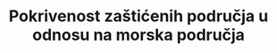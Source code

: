 ---
method_of_computation: >-
  The  indicator  is  computed  by  dividing  the  total  number  of  KBAs  wholly  covered  by  protected  areas  by  the  total  number  of  KBAs  in  each  country,  and  multiplying  by  100.  'Wholly  protected'  is  defined  as  >98%  coverage  to  allow  for  resolution  and  digitisation  errors  in  the  underlying  spatial  datasets.
variable_description: null
variable_notes: null
target_id: '14.5'
has_metadata: true
indicator_definition: 'Definicija Postotak morskih lokacija značajno doprinosi globalnom postojanju biološke raznolikosti koji su u cijelosti obuhvaćeni određenim zaštićenim područjima. To je tematska raspodjela višenamjenskog pokazatelja za zaštićeno područje obuhvata važnih mjesta. Koncepti Zaštićena područja, kako ih definira Međunarodna unija za očuvanje prirode (IUCN), jasno su definirani geografski prostori, priznati, posvećeni i upravljani pravnim ili drugim djelotvornim sredstvima kako bi se postiglo dugoročno očuvanje prirode s pridruženim ekosustavnim uslugama i kulturnih vrijednosti. Važno je naglasiti da se unutar ove definicije prepoznaju razni specifični ciljevi upravljanja, a obuhvaćaju očuvanje, restauraciju i održivu upotrebu: \ tKategorija Ia: Strogi rezervat prirode \ tKategorija Ib: Područje divljine \ tKategorija II: Nacionalni park \ tKategorija III: spomenik prirode\ tKategorija V: Zaštićeni krajobraz / morski krajolik \ tKategorija VI: Zaštićeno područje s održivom upotrebom prirodnih resursa Status \ označen \ "pripada zaštićenom području kada odgovarajuće tijelo, prema nacionalnom zakonodavstvu ili uobičajena praksa (npr. izvršna uredba ili slično), službeno potvrđuje dokument o imenovanju. Oznaka se mora učiniti u svrhu očuvanja biološke raznolikosti, a ne de facto zaštite koja proizlazi iz neke druge aktivnosti (npr. vojne Web mjesta koja pridonose značenju globalnoj perzistentnosti biološke raznolikosti identificiraju se na temelju globalno standardnih kriterija primijenjenih na nacionalnoj razini. Do sada su primijenjene dvije varijante ovih standardnih kriterija. Prvi je za identifikaciju važnih područja ptica i biološke raznolikosti (IBA), tj. Mjesta koja značajno pridonose globalnom postojanju biološke raznolikosti, identificirajući podatke o pticama od kojih je ukupno identificirano više od 12.000 mjesta od svih svjetova zemlje. Drugi je za identifikaciju mjesta Saveza za Zero Extinction (AZE), tj. Mjesta koja drže učinkovito cjelokupnu populaciju najmanje jedne vrste koja je ocijenjena kao kritično ugrožena ili ugrožena na IUCN-ovom crvenom popisu ugroženih vrsta. Ukupno je pronađeno 587 AZE mjesta za 920 vrsta sisavaca, ptica, vodozemaca, gmazova, četinjača i koralja za gradnju grebena. Globalni standard za identifikaciju ključnih područja biološke raznolikosti (KBA) koji ujedinjuju te pristupe zajedno s drugim mehanizmima za prepoznavanje važnih mjesta za druge vrste i ekosustave je u završnoj fazi razvoja i očekuje se da će biti uspostavljeni do kraja 2015. godine. mjesta definirana su kao one identificirane za morske vrste ili ekosustave, kao što je dokumentirano u shemi klasifikacije staništa IUCN Red list ".'
indicator_name: Pokrivenost zaštićenih područja u odnosu na morska područja
title: Pokrivenost zaštićenih područja u odnosu na morska područja
permalink: /14-5-1/
sdg_goal: 14
graph_type_description: Line  graph
graph_status_notes: Graphed
layout: indicator
indicator: 14.5.1
un_designated_tier: '1'
un_custodial_agency: "UNEP-WCMC,  UNEP  (Partnering  Agencies:  Ramsar)"
indicator_variable: coverage_protected_marine
target: >-
  Do 2020. godine, očuvati najmanje 10 posto obalnih i morskih područja, u skladu s nacionalnim i međunarodnim pravom i na temelju najboljih raspoloživih znanstvenih informacija.
rationale_interpretation: >-
  Zaštita važnih mjesta je od vitalnog značaja za povećanje biološke raznolikosti. Uspostava zaštićenih područja važan je mehanizam za postizanje tog cilja, a taj pokazatelj služi kao sredstvo mjerenja napretka prema očuvanju, obnovi i održivom korištenju morskih ekosustava i njihovih usluga, u skladu s obvezama iz međunarodnih sporazuma. Važno je da nije ograničeno na bilo koji tip morskog ekosustava i tako vjerno odražava namjeru SDG meta 14.2. Razine pristupa zaštićenim područjima razlikuju se od kategorija upravljanja zaštićenim područjima. Neka područja, kao što su znanstvene rezerve, održavaju se u svom prirodnom stanju i zatvaraju se za svaku drugu upotrebu. Drugi se koriste za rekreaciju ili turizam, ili čak otvoreni za održivo izdvajanje prirodnih resursa. Osim zaštita biološke raznolikosti, zaštićena područja postala su mjesta visoke društvene i ekonomske vrijednosti: potpora lokalnim životnim sredinama; zaštita voda od erozije; koja nosi neizrecivo bogatstvo genetskog resursa; podržava uspješnu rekreacijsku i turističku industriju; pružanje znanosti, istraživanja i obrazovanja; i čineći osnovu za kulturne i druge nematerijalne vrijednosti. @@ Ovaj pokazatelj dodaje značajne informacije, nadopunjuje i gradi iz tradicionalno objavljenih jednostavnih statistika teritorijalnog područja obuhvaćenih zaštićenim područjima, izračunate dijeljenjem ukupnog zaštićenog područja unutar zemlje prema ukupnom teritorijalnom području zemlje i množenjem za 100. Takav postotak statistički podaci o pokrivenosti područja ne prepoznaju ekstremnu varijaciju važnosti biološke raznolikosti nad prostorom, pa tako rizik stvaranja perverznih ishoda kroz zaštitu velikih područja na štetu onih koji zahtijevaju zaštitu.
goal_meta_link: 'http://unstats.un.org/sdgs/files/metadata-compilation/Metadata-Goal-14.pdf'
goal_meta_link_page: 7
source_title: null
source_notes: null
published: true
actual_indicator_available: Percent  of  U.S  waters  in  an  MPA
actual_indicator_available_description: >-
  Percent  of  U.S.  marine  waters  in  a  natural  or  cultural  heritage  marine  protected  area
us_method_of_computation: >-
  Area  coverage  of  all  U.S.  natural  and  cultural  heritage  MPAs  relative  to  total  area  of  U.S.  marine  waters  Including  bays,  estauries  and  Great  Lakes).  Protected  areas  that  include  terrestrial  areas  are  clipped  to  include  only  marine  portion  in  area  statistics.
comments_and_limitations: >-
  Based  on  national  scale  GIS-based  area  calculations  (using  the  World  Eckert  IV  projection,  an  equal-area  pseudocylindrical  map  projection).
unit_of_measure: Percent
disaggregation_geography: 'National  '
scheduled_update_by_national_source: 'Annual,  as  needed'
date_metadata_updated: November  2017
date_of_national_source_publication: Fall  2017
source_agency_staff_name: NOAA  Marine  Protected  Areas  Center
source_agency_staff_email: mpainventory@noaa.gov
source_agency_survey_dataset: NOAA  MPA  Inventory
periodicity: 'Annual,  as  needed'
graph_title: null
source_url: 'https://marineprotectedareas.noaa.gov/dataanalysis/mpainventory/'  
---
